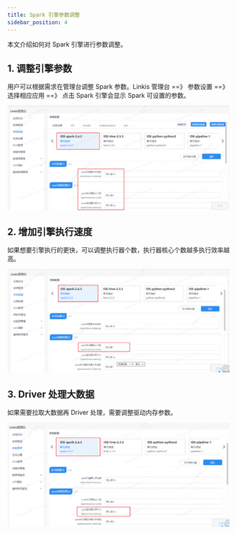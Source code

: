 ```yaml
---
title: Spark 引擎参数调整
sidebar_position: 4
---
```


本文介绍如何对 Spark 引擎进行参数调整。


## 1. 调整引擎参数

用户可以根据需求在管理台调整 Spark 参数。Linkis 管理台 ==》 参数设置 ==》 选择相应应用 ==》 点击 Spark 引擎会显示 Spark 可设置的参数。

![](../images/set-spark-param.png)

## 2. 增加引擎执行速度

如果想要引擎执行的更快，可以调整执行器个数，执行器核心个数越多执行效率越高。

![](../images/executor-count.png)

## 3. Driver 处理大数据

如果需要拉取大数据再 Driver 处理，需要调整驱动内存参数。

![](../images/executor-memory.png)


